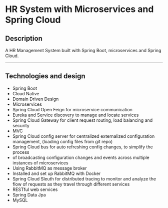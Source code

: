 # HR System with Microservices and Spring Cloud


## Description

A HR Management System built with Spring Boot, microservices and Spring Cloud.

---

## Technologies and design

- Spring Boot
- Cloud Native 
- Domain Driven Design
- Microservices
- Spring Cloud Open Feign for microservice communication
- Eureka and Service discovery to manage and locate services
- Spring Cloud Gateway for client request routing, load balancing and security
- MVC
- Spring Cloud config server for centralized externalized configuration management,
  (loading config files from git repo)
- Spring Cloud bus for auto refreshing config changes, to simplify the process 
- of broadcasting configuration changes and events across multiple instances of microservices
- Using RabbitMQ as message broker
- Installed and set up RabbitMQ with Docker
- Spring Cloud Sleuth for distributed tracing to monitor and analyze the flow of requests as they travel through different services
- RESTful web services
- Spring Data Jpa
- MySQL
